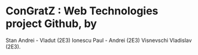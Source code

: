 # ConGratZ : Web Technologies project Github, by 
Stan Andrei - Vladut (2E3)
Ionescu Paul - Andrei (2E3)
Visnevschi Vladislav (2E3).
